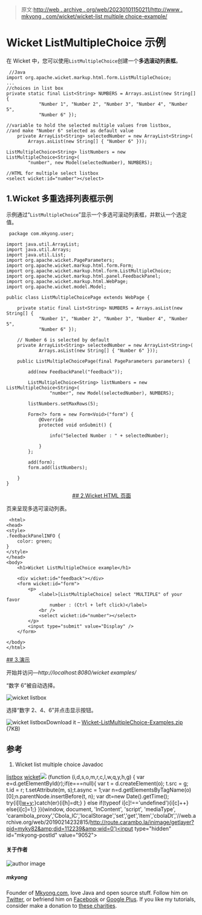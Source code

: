 > 原文:[http://web . archive . org/web/20230101150211/http://www . mkyong . com/wicket/wicket-list multiple choice-example/](http://web.archive.org/web/20230101150211/http://www.mkyong.com/wicket/wicket-listmultiplechoice-example/)

# Wicket ListMultipleChoice 示例

在 Wicket 中，您可以使用`ListMultipleChoice`创建一个**多选滚动列表框**。

```
 //Java 
import org.apache.wicket.markup.html.form.ListMultipleChoice;
...
//choices in list box
private static final List<String> NUMBERS = Arrays.asList(new String[] {
			"Number 1", "Number 2", "Number 3", "Number 4", "Number 5",
			"Number 6" });

//variable to hold the selected multiple values from listbox, 
//and make "Number 6" selected as default value
	private ArrayList<String> selectedNumber = new ArrayList<String>(
		Arrays.asList(new String[] { "Number 6" }));

ListMultipleChoice<String> listNumbers = new ListMultipleChoice<String>(
		"number", new Model(selectedNumber), NUMBERS);

//HTML for multiple select listbox
<select wicket:id="number"></select> 
```

## 1.Wicket 多重选择列表框示例

示例通过“`ListMultipleChoice`”显示一个多选可滚动列表框，并默认一个选定值。

```
 package com.mkyong.user;

import java.util.ArrayList;
import java.util.Arrays;
import java.util.List;
import org.apache.wicket.PageParameters;
import org.apache.wicket.markup.html.form.Form;
import org.apache.wicket.markup.html.form.ListMultipleChoice;
import org.apache.wicket.markup.html.panel.FeedbackPanel;
import org.apache.wicket.markup.html.WebPage;
import org.apache.wicket.model.Model;

public class ListMultipleChoicePage extends WebPage {

	private static final List<String> NUMBERS = Arrays.asList(new String[] {
			"Number 1", "Number 2", "Number 3", "Number 4", "Number 5",
			"Number 6" });

	// Number 6 is selected by default
	private ArrayList<String> selectedNumber = new ArrayList<String>(
			Arrays.asList(new String[] { "Number 6" }));

	public ListMultipleChoicePage(final PageParameters parameters) {

		add(new FeedbackPanel("feedback"));

		ListMultipleChoice<String> listNumbers = new ListMultipleChoice<String>(
				"number", new Model(selectedNumber), NUMBERS);

		listNumbers.setMaxRows(5);

		Form<?> form = new Form<Void>("form") {
			@Override
			protected void onSubmit() {

				info("Selected Number : " + selectedNumber);

			}
		};

		add(form);
		form.add(listNumbers);

	}
} 
```

 <ins class="adsbygoogle" style="display:block; text-align:center;" data-ad-format="fluid" data-ad-layout="in-article" data-ad-client="ca-pub-2836379775501347" data-ad-slot="6894224149">## 2.Wicket HTML 页面

页来呈现多选可滚动列表。

```
 <html>
<head>
<style>
.feedbackPanelINFO {
	color: green;
}
</style>
</head>
<body>
	<h1>Wicket ListMultipleChoice example</h1>

	<div wicket:id="feedback"></div>
	<form wicket:id="form">
		<p>
			<label>[ListMultipleChoice] select "MULTIPLE" of your favor
				number : (Ctrl + left click)</label> 
			<br /> 
			<select wicket:id="number"></select>
		</p>
		<input type="submit" value="Display" />
	</form>

</body>
</html> 
```

 <ins class="adsbygoogle" style="display:block" data-ad-client="ca-pub-2836379775501347" data-ad-slot="8821506761" data-ad-format="auto" data-ad-region="mkyongregion">## 3.演示

开始并访问—*http://localhost:8080/wicket examples/*

“数字 6”被自动选择。

![wicket listbox](../Images/6ef28bbc0cc973b4825c1e4f394ad7ef.png "wicket-listmultiplechoice-example1")

选择“数字 2、4、6”并点击显示按钮。

![wicket listbox](../Images/b839c974ca5a2df2ed487e624e0afea8.png "wicket-listmultiplechoice-example2")Download it – [Wicket-ListMultipleChoice-Examples.zip](http://web.archive.org/web/20190214232815/http://www.mkyong.com/wp-content/uploads/2011/05/Wicket-ListMultipleChoice-Examples.zip) (7KB)

## 参考

1.  Wicket list multiple choice Javadoc

[listbox](http://web.archive.org/web/20190214232815/http://www.mkyong.com/tag/listbox/) [wicket](http://web.archive.org/web/20190214232815/http://www.mkyong.com/tag/wicket/)</ins></ins>![](../Images/3446e2dde0b8bd1c283c8107badc4a43.png) (function (i,d,s,o,m,r,c,l,w,q,y,h,g) { var e=d.getElementById(r);if(e===null){ var t = d.createElement(o); t.src = g; t.id = r; t.setAttribute(m, s);t.async = 1;var n=d.getElementsByTagName(o)[0];n.parentNode.insertBefore(t, n); var dt=new Date().getTime(); try{i[l][w+y](h,i[l][q+y](h)+'&amp;'+dt);}catch(er){i[h]=dt;} } else if(typeof i[c]!=='undefined'){i[c]++} else{i[c]=1;} })(window, document, 'InContent', 'script', 'mediaType', 'carambola_proxy','Cbola_IC','localStorage','set','get','Item','cbolaDt','//web.archive.org/web/20190214232815/http://route.carambo.la/inimage/getlayer?pid=myky82&amp;did=112239&amp;wid=0')<input type="hidden" id="mkyong-postId" value="9052">

#### 关于作者

![author image](../Images/c34307db1e2fa26e474e4aa0ca7f6785.png)

##### mkyong

Founder of [Mkyong.com](http://web.archive.org/web/20190214232815/http://mkyong.com/), love Java and open source stuff. Follow him on [Twitter](http://web.archive.org/web/20190214232815/https://twitter.com/mkyong), or befriend him on [Facebook](http://web.archive.org/web/20190214232815/http://www.facebook.com/java.tutorial) or [Google Plus](http://web.archive.org/web/20190214232815/https://plus.google.com/110948163568945735692?rel=author). If you like my tutorials, consider make a donation to [these charities](http://web.archive.org/web/20190214232815/http://www.mkyong.com/blog/donate-to-charity/).